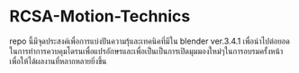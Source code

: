 # RCSA-Motion-Technics
repo นี้มีจุดประสงค์เพื่อการแบ่งปันความรุ้และเทคนิคที่มีใน blender ver.3.4.1 เพื่อนำไปต่อยอดในการทำการควบคุมโดรนเพื่อแปรอักษรและเพื่อเป็นเป็นการเปิดมุมมองใหม่ๆในการอบรมครั้งหน้าเพื่อให้ได้ผลงานที่หลากหลายยิ่งขึ้น




